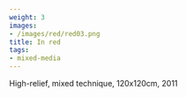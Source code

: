 ```yaml
---
weight: 3
images:
- /images/red/red03.png
title: In red
tags:
- mixed-media
---
```

High-relief, mixed technique, 120x120cm, 2011
